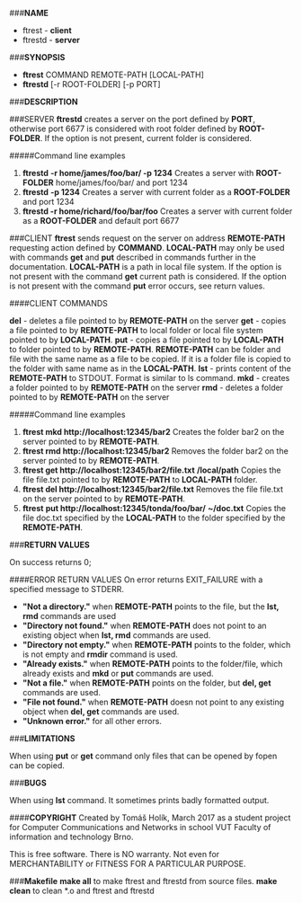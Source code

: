 ###**NAME**
+ ftrest - **client**
+ ftrestd - **server**

###**SYNOPSIS**

+ **ftrest** COMMAND REMOTE-PATH \[LOCAL-PATH\]
+ **ftrestd** \[-r ROOT-FOLDER\] \[-p PORT\]

###**DESCRIPTION**

###SERVER
**ftrestd** creates a server on the port defined by **PORT**, otherwise port 6677 is considered with root folder defined by **ROOT-FOLDER**. If the option is not present, current folder is considered. 

#####Command line examples
1. **ftrestd** **-r home/james/foo/bar/ -p 1234**
Creates a server with **ROOT-FOLDER** home/james/foo/bar/ and port 1234
2. **ftrestd** **-p 1234**
Creates a server with current folder as a **ROOT-FOLDER**  and port 1234
3. **ftrestd -r home/richard/foo/bar/foo**
Creates a server with  current folder as a **ROOT-FOLDER** and default port 6677

###CLIENT
**ftrest**  sends request on the server on address **REMOTE-PATH**
requesting action defined by **COMMAND**. **LOCAL-PATH** may  only be used with commands **get** and **put** described in commands further in the documentation.  **LOCAL-PATH** is a path in local file system. If the option is not present with the command **get** current path is considered. If the option is not present with the command **put** error occurs, see return values.

####CLIENT COMMANDS

**del** - deletes a file pointed to by **REMOTE-PATH** on the server
**get** - copies a file pointed to by  **REMOTE-PATH** to local folder or local file system pointed to by **LOCAL-PATH**.
**put** - copies a file pointed to by **LOCAL-PATH** to folder 					  pointed to by  **REMOTE-PATH**. **REMOTE-PATH** can be folder and file with the same name as a file to be copied. If it is a folder file is copied to the folder with same name as in the **LOCAL-PATH**.
**lst** - prints content of the **REMOTE-PATH** to STDOUT. Format is similar to ls command.
**mkd** - creates a folder pointed to by  **REMOTE-PATH** on the server
**rmd** - deletes a folder pointed to by  **REMOTE-PATH** on the server

#####Command line examples

1. **ftrest mkd  ht<span>tp://localh</span>ost:12345/bar2**
 Creates the folder bar2 on the server pointed to by  **REMOTE-PATH**.
2.  **ftrest rmd  ht<span>tp://localh</span>ost:12345/bar2** 
Removes the folder bar2 on the server pointed to by  **REMOTE-PATH**.
3.  **ftrest get ht<span>tp://localh</span>ost:12345/bar2/file.txt** **/local/path**
Copies the file file.txt pointed to by  **REMOTE-PATH** to **LOCAL-PATH** folder.
4.  **ftrest del ht<span>tp://localh</span>ost:12345/bar2/file.txt**
Removes the file  file.txt on the server pointed to by  **REMOTE-PATH**.
5.  **ftrest** **put ht**<span>**tp://loca**</span>**lhost:12345/tonda/foo/bar/** 
**~/doc.txt**
Copies the file doc.txt specified by the **LOCAL-PATH** to the folder specified by the **REMOTE-PATH**.

###**RETURN VALUES**

On success returns 0;

####ERROR RETURN VALUES
On error returns EXIT_FAILURE with a specified message to STDERR.

+ **"Not a directory."** when **REMOTE-PATH** points to the file, but the **lst, rmd** commands are used
+  **"Directory not found."** when **REMOTE-PATH** does not point to an existing object when **lst, rmd** commands are used.
+  **"Directory not empty."** when **REMOTE-PATH** points to the folder, which is not empty and **rmdir** command is used.
+  **"Already exists."** when **REMOTE-PATH** points to the folder/file, which already exists and **mkd** or **put** commands are used.
+ **"Not a file."** when **REMOTE-PATH** points on the folder, but **del, get** commands are used.
+ **"File not found."** when **REMOTE-PATH** doesn not point to any existing object when **del, get** commands are used.
+  **"Unknown error."** for all other errors.

###**LIMITATIONS**

When using **put** or **get** command only files that can be opened by fopen can be copied.

###**BUGS**

When using **lst** command. It sometimes prints badly formatted output.

####**COPYRIGHT**
Created by Tomáš Holík, March 2017 as a student project for Computer Communications and Networks in school VUT Faculty of information and technology Brno.

This  is free software.  There is NO warranty. Not
even for MERCHANTABILITY or FITNESS FOR A PARTICULAR PURPOSE.

###**Makefile**
**make all** 
to make ftrest and ftrestd from source files.
**make clean**
to clean *.o and ftrest and ftrestd